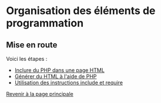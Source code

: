 # Organisation des éléments de programmation


## Mise en route

Voici les étapes :

- [Inclure du PHP dans une page HTML](inclusion-php-html.md)
- [Générer du HTML à l'aide de PHP](generation-html-avec-php.md)
- [Utilisation des instructions include et require](include-require.md)

[Revenir à la page principale](../README.md)
